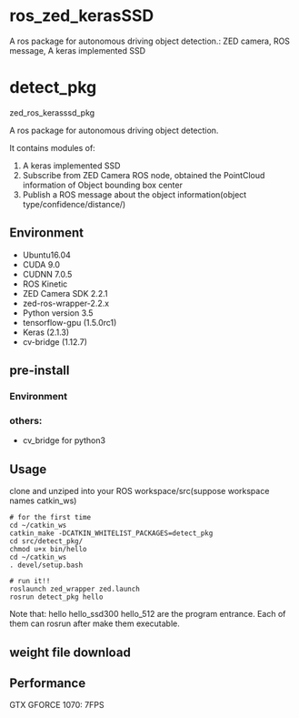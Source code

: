# ros_zed_kerasSSD
A ros package for autonomous driving object detection.: ZED camera, ROS message, A keras implemented SSD 

# detect_pkg
zed_ros_kerasssd_pkg

A ros package for autonomous driving object detection.

It contains modules of:
1. A keras implemented SSD
2. Subscribe from ZED Camera ROS node, obtained the PointCloud information of Object bounding box center
3. Publish a ROS message about the object information(object type/confidence/distance/)

## Environment
- Ubuntu16.04
- CUDA 9.0
- CUDNN 7.0.5
- ROS Kinetic
- ZED Camera SDK 2.2.1
- zed-ros-wrapper-2.2.x
- Python version 3.5
- tensorflow-gpu (1.5.0rc1)
- Keras (2.1.3)
- cv-bridge (1.12.7)


## pre-install
### Environment
### others:
- cv_bridge for python3

## Usage
clone and unziped into your ROS workspace/src(suppose workspace names catkin_ws)


```
# for the first time
cd ~/catkin_ws 
catkin_make -DCATKIN_WHITELIST_PACKAGES=detect_pkg
cd src/detect_pkg/
chmod u+x bin/hello
cd ~/catkin_ws
. devel/setup.bash

# run it!!
roslaunch zed_wrapper zed.launch
rosrun detect_pkg hello
```
Note that:
hello
hello_ssd300
hello_512
are the program entrance. Each of them can rosrun after make them executable.

## weight file download


## Performance
GTX GFORCE 1070: 7FPS


